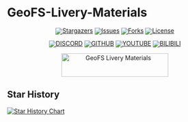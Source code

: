 # GeoFS-Livery-Materials
<div align="center" style="line-height: 1;">

<p align="center">
  <a href="https://github.com/GeoFS-hub/GeoFS-Livery-Materials/stargazers"><img src="https://img.shields.io/github/stars/GeoFS-hub/GeoFS-Livery-Materials.svg?style=for-the-badge" alt="Stargazers"></a>
  <a href="https://github.com/GeoFS-hub/GeoFS-Livery-Materials/issues"><img src="https://img.shields.io/github/issues/GeoFS-hub/GeoFS-Livery-Materials.svg?style=for-the-badge" alt="Issues"></a>
  <a href="https://github.com/GeoFS-hub/GeoFS-Livery-Materials/network/members"><img src="https://img.shields.io/github/forks/GeoFS-hub/GeoFS-Livery-Materials.svg?style=for-the-badge" alt="Forks"></a>
  <a href="https://github.com/GeoFS-hub/GeoFS-Livery-Materials/blob/main/LICENSE"><img src="https://img.shields.io/github/license/GeoFS-hub/GeoFS-Livery-Materials.svg?style=for-the-badge" alt="License"></a>
</p>

[![DISCORD](https://img.shields.io/badge/Discord-7289DA?style=for-the-badge&logo=discord&logoColor=ffffff&labelColor])](https://www.discord.gg/sKYkgCMtM9/)
[![GITHUB](https://img.shields.io/badge/GITHUB-24292F?style=for-the-badge&logo=github&logoColor=white)](https://github.com/GeoFS-hub/GeoFS-Livery-Materials/)
[![YOUTUBE](https://img.shields.io/badge/YOUTUBE-FF0000?style=for-the-badge&logo=youtube&logoColor=white)](https://www.youtube.com/@geofsexplorer/)
[![BILIBILI](https://img.shields.io/badge/BILIBILI-34D0F4?style=for-the-badge&logo=bilibili&logoColor=white)](https://space.bilibili.com/3546653126560594/)


</div>
<p align="center">
<p align="center">
<a href="https://trendshift.io/repositories/14217" target="_blank"><img src="https://trendshift.io/api/badge/repositories/14217" 
alt="GeoFS Livery Materials" style="width: 250px; height: 55px;" width="250" height="55"/></a>


## Star History

<a href="https://www.star-history.com/#GeoFS-hub/GeoFS-Livery-Materials&Date">
 <picture>
   <source media="(prefers-color-scheme: dark)" srcset="https://api.star-history.com/svg?repos=GeoFS-hub/GeoFS-Livery-Materials&type=Date&theme=dark" />
   <source media="(prefers-color-scheme: light)" srcset="https://api.star-history.com/svg?repos=GeoFS-hub/GeoFS-Livery-Materials&type=Date" />
   <img alt="Star History Chart" src="https://api.star-history.com/svg?repos=GeoFS-hub/GeoFS-Livery-Materials&type=Date" />
 </picture>
</a>
